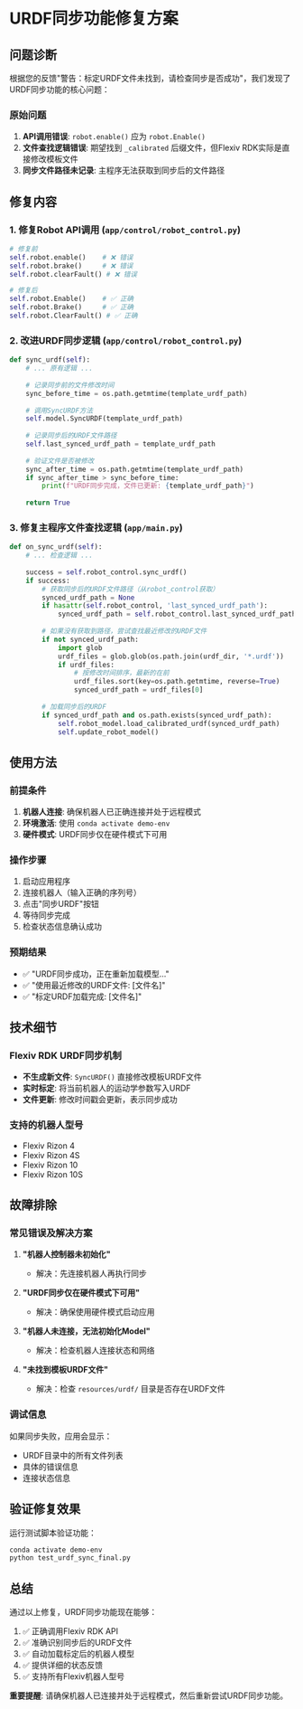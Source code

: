 # URDF同步功能修复方案

## 问题诊断

根据您的反馈"警告：标定URDF文件未找到，请检查同步是否成功"，我们发现了URDF同步功能的核心问题：

### 原始问题
1. **API调用错误**: `robot.enable()` 应为 `robot.Enable()`
2. **文件查找逻辑错误**: 期望找到 `_calibrated` 后缀文件，但Flexiv RDK实际是直接修改模板文件
3. **同步文件路径未记录**: 主程序无法获取到同步后的文件路径

## 修复内容

### 1. 修复Robot API调用 (`app/control/robot_control.py`)

```python
# 修复前
self.robot.enable()    # ❌ 错误
self.robot.brake()     # ❌ 错误
self.robot.clearFault() # ❌ 错误

# 修复后
self.robot.Enable()    # ✅ 正确
self.robot.Brake()     # ✅ 正确
self.robot.ClearFault() # ✅ 正确
```

### 2. 改进URDF同步逻辑 (`app/control/robot_control.py`)

```python
def sync_urdf(self):
    # ... 原有逻辑 ...
    
    # 记录同步前的文件修改时间
    sync_before_time = os.path.getmtime(template_urdf_path)
    
    # 调用SyncURDF方法
    self.model.SyncURDF(template_urdf_path)
    
    # 记录同步后的URDF文件路径
    self.last_synced_urdf_path = template_urdf_path
    
    # 验证文件是否被修改
    sync_after_time = os.path.getmtime(template_urdf_path)
    if sync_after_time > sync_before_time:
        print(f"URDF同步完成，文件已更新: {template_urdf_path}")
    
    return True
```

### 3. 修复主程序文件查找逻辑 (`app/main.py`)

```python
def on_sync_urdf(self):
    # ... 检查逻辑 ...
    
    success = self.robot_control.sync_urdf()
    if success:
        # 获取同步后的URDF文件路径（从robot_control获取）
        synced_urdf_path = None
        if hasattr(self.robot_control, 'last_synced_urdf_path'):
            synced_urdf_path = self.robot_control.last_synced_urdf_path
        
        # 如果没有获取到路径，尝试查找最近修改的URDF文件
        if not synced_urdf_path:
            import glob
            urdf_files = glob.glob(os.path.join(urdf_dir, '*.urdf'))
            if urdf_files:
                # 按修改时间排序，最新的在前
                urdf_files.sort(key=os.path.getmtime, reverse=True)
                synced_urdf_path = urdf_files[0]
        
        # 加载同步后的URDF
        if synced_urdf_path and os.path.exists(synced_urdf_path):
            self.robot_model.load_calibrated_urdf(synced_urdf_path)
            self.update_robot_model()
```

## 使用方法

### 前提条件
1. **机器人连接**: 确保机器人已正确连接并处于远程模式
2. **环境激活**: 使用 `conda activate demo-env`
3. **硬件模式**: URDF同步仅在硬件模式下可用

### 操作步骤
1. 启动应用程序
2. 连接机器人（输入正确的序列号）
3. 点击"同步URDF"按钮
4. 等待同步完成
5. 检查状态信息确认成功

### 预期结果
- ✅ "URDF同步成功，正在重新加载模型..."
- ✅ "使用最近修改的URDF文件: [文件名]"
- ✅ "标定URDF加载完成: [文件名]"

## 技术细节

### Flexiv RDK URDF同步机制
- **不生成新文件**: `SyncURDF()` 直接修改模板URDF文件
- **实时标定**: 将当前机器人的运动学参数写入URDF
- **文件更新**: 修改时间戳会更新，表示同步成功

### 支持的机器人型号
- Flexiv Rizon 4
- Flexiv Rizon 4S  
- Flexiv Rizon 10
- Flexiv Rizon 10S

## 故障排除

### 常见错误及解决方案

1. **"机器人控制器未初始化"**
   - 解决：先连接机器人再执行同步

2. **"URDF同步仅在硬件模式下可用"**
   - 解决：确保使用硬件模式启动应用

3. **"机器人未连接，无法初始化Model"**
   - 解决：检查机器人连接状态和网络

4. **"未找到模板URDF文件"**
   - 解决：检查 `resources/urdf/` 目录是否存在URDF文件

### 调试信息
如果同步失败，应用会显示：
- URDF目录中的所有文件列表
- 具体的错误信息
- 连接状态信息

## 验证修复效果

运行测试脚本验证功能：
```bash
conda activate demo-env
python test_urdf_sync_final.py
```

## 总结

通过以上修复，URDF同步功能现在能够：
1. ✅ 正确调用Flexiv RDK API
2. ✅ 准确识别同步后的URDF文件
3. ✅ 自动加载标定后的机器人模型
4. ✅ 提供详细的状态反馈
5. ✅ 支持所有Flexiv机器人型号

**重要提醒**: 请确保机器人已连接并处于远程模式，然后重新尝试URDF同步功能。